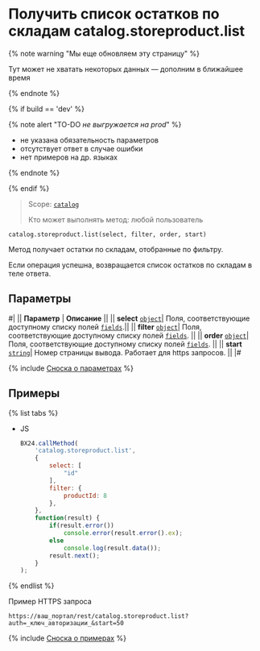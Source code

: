 # Получить список остатков по складам catalog.storeproduct.list

{% note warning "Мы еще обновляем эту страницу" %}

Тут может не хватать некоторых данных — дополним в ближайшее время

{% endnote %}

{% if build == 'dev' %}

{% note alert "TO-DO _не выгружается на prod_" %}

- не указана обязательность параметров
- отсутствует ответ в случае ошибки
- нет примеров на др. языках
  
{% endnote %}

{% endif %}

> Scope: [`catalog`](../../scopes/permissions.md)
>
> Кто может выполнять метод: любой пользователь

```http
catalog.storeproduct.list(select, filter, order, start)
```

Метод получает остатки по складам, отобранные по фильтру.

Если операция успешна, возвращается список остатков по складам в теле ответа.

## Параметры

#|
|| **Параметр** | **Описание** ||
|| **select** 
[`object`](../../data-types.md)| Поля, соответствующие доступному списку полей [`fields`](catalog-store-product-get-fields.md).||
|| **filter** 
[`object`](../../data-types.md)| Поля, соответствующие доступному списку полей [`fields`](catalog-store-product-get-fields.md). ||
|| **order**
[`object`](../../data-types.md)| Поля, соответствующие доступному списку полей [`fields`](catalog-store-product-get-fields.md). ||
|| **start** 
[`string`](../../data-types.md)| Номер страницы вывода. Работает для https запросов. ||
|#

{% include [Сноска о параметрах](../../../_includes/required.md) %}

## Примеры

{% list tabs %}

- JS

    ```js
    BX24.callMethod(
        'catalog.storeproduct.list',
        {
            select: [
                "id"
            ],
            filter: {
                productId: 8
            },
        },
        function(result) {
            if(result.error())
                console.error(result.error().ex);
            else
                console.log(result.data());
            result.next();
        }
    );
    ```

{% endlist %}

Пример HTTPS запроса

```
https://ваш_портал/rest/catalog.storeproduct.list?auth=_ключ_авторизации_&start=50
```

{% include [Сноска о примерах](../../../_includes/examples.md) %}
